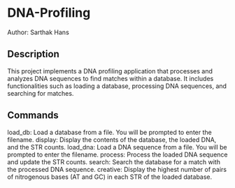 # DNA-Profiling
Author: Sarthak Hans

## Description
This project implements a DNA profiling application that processes and analyzes DNA sequences to find matches within a database. It includes functionalities such as loading a database, processing DNA sequences, and searching for matches.

## Commands
load_db: Load a database from a file. You will be prompted to enter the filename.
display: Display the contents of the database, the loaded DNA, and the STR counts.
load_dna: Load a DNA sequence from a file. You will be prompted to enter the filename.
process: Process the loaded DNA sequence and update the STR counts.
search: Search the database for a match with the processed DNA sequence.
creative: Display the highest number of pairs of nitrogenous bases (AT and GC) in each STR of the loaded database.
